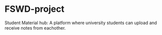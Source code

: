 # FSWD-project
Student Material hub:
A platform where university students can upload and receive notes from eachother.
